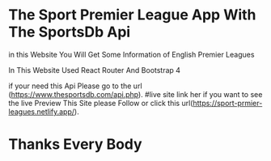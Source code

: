 

# The Sport Premier League App With The SportsDb Api

 in this Website You Will Get Some Information of English Premier Leagues

 In This Website Used React Router And Bootstrap 4 




if your need this Api Please go to the url (https://www.thesportsdb.com/api.php).
#live site link her
if you want to see the live Preview This Site please Follow or click this url(https://sport-prmier-leagues.netlify.app/).


# Thanks Every Body
